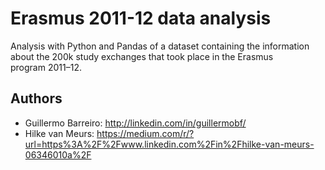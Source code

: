 # Erasmus 2011-12 data analysis
Analysis with Python and Pandas of a dataset containing the information about the 200k study exchanges that took place in the Erasmus program 2011–12.

## Authors
- Guillermo Barreiro: http://linkedin.com/in/guillermobf/
- Hilke van Meurs: https://medium.com/r/?url=https%3A%2F%2Fwww.linkedin.com%2Fin%2Fhilke-van-meurs-06346010a%2F
